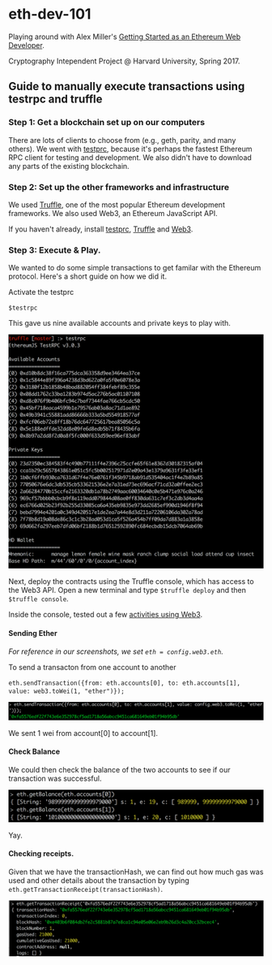 # eth-dev-101
Playing around with Alex Miller's [Getting Started as an Ethereum Web Developer](https://hackernoon.com/getting-started-as-an-ethereum-web-developer-9a2a4ab47baf). 

Cryptography Intependent Project @ Harvard University, Spring 2017. 

## Guide to manually execute transactions using testrpc and truffle

### Step 1: Get a blockchain set up on our computers
There are lots of clients to choose from (e.g., geth, parity, and many others). We went with [testprc](https://github.com/ethereumjs/testrpc), because it's perhaps the fastest Ethereum RPC client for testing and development. We also didn't have to download any parts of the existing blockchain.

### Step 2: Set up the other frameworks and infrastructure 
We used [Truffle](https://github.com/trufflesuite/truffle), one of the most popular Ethereum development frameworks. We also used Web3, an Ethereum JavaScript API.

If you haven't already, install [testprc](https://github.com/ethereumjs/testrpc), [Truffle](https://github.com/trufflesuite/truffle) and [Web3](https://github.com/ethereum/web3.js).

### Step 3: Execute & Play.

We wanted to do some simple transactions to get familar with the Ethereum protocol. Here's a short guide on how we did it. 

Activate the testprc
```
$testrpc
```

This gave us nine available accounts and private keys to play with.

![testrpc_accounts](/img/testrpc_accounts.png)

Next, deploy the contracts using the Truffle console, which has access to the Web3 API. Open a new terminal and type `$truffle deploy` and then `$truffle console`. 

Inside the console, tested out a few [activities using Web3](https://github.com/ethereum/wiki/wiki/JavaScript-API). 

#### Sending Ether
_For reference in our screenshots, we set `eth = config.web3.eth`._

To send a transacton from one account to another
```
eth.sendTransaction({from: eth.accounts[0], to: eth.accounts[1], value: web3.toWei(1, "ether")});
```
![send_transaction](/img/send_transaction.png)

We sent 1 wei from account[0] to account[1].

#### Check Balance
We could then check the balance of the two accounts to see if our transaction was successful. 

![get_balance](/img/get_balance.png)

Yay.

#### Checking receipts.
Given that we have the transactionHash, we can find out how much gas was used and other details about the transaction by typing `eth.getTransactionReceipt(transactionHash)`.

![check_receipt](/img/check_receipt.png)
